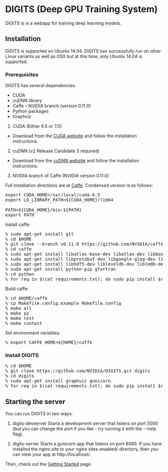 # DIGITS (Deep GPU Training System)

DIGITS is is a webapp for training deep learning models.

## Installation

DIGITS is supported on Ubuntu 14.04.  DIGITS has successfully run on other Linux variants as well as OSX but at this time, only Ubuntu 14.04 is supported.

### Prerequisites
DIGITS has several dependencies.

* CUDA
* cuDNN library
* Caffe – NVIDIA branch (version 0.11.0)
* Python packages
* Graphviz

1. CUDA (Either 6.5 or 7.0)

  * Download from the [CUDA website](https://developer.nvidia.com/cuda-downloads) and follow the installation instructions.

2. cuDNN (v2 Release Candidate 3 required)

  * Download from the [cuDNN website](https://developer.nvidia.com/cuDNN) and follow the installation instructions.

3. NVIDIA branch of Caffe (NVIDIA version 0.11.0)

Full installation directions are at [Caffe](http://caffe.berkeleyvision.org/installation.html). Condensed version is as follows:

<pre>
export CUDA_HOME=/usr/local/cuda-6.5 
export LD_LIBRARY_PATH=${CUDA_HOME}/lib64 
 
PATH=${CUDA_HOME}/bin:${PATH} 
export PATH
</pre>

Install caffe:
<pre>
% sudo apt-get install git
% cd $HOME
% git clone --branch v0.11.0 https://github.com/NVIDIA/caffe.git
% cd caffe
% sudo apt-get install libatlas-base-dev libatlas-dev libboost-all-dev libopencv-dev
% sudo apt-get install libprotobuf-dev libgoogle-glog-dev libgflags-dev protobuf-compiler
% sudo apt-get install libhdf5-dev libleveldb-dev liblmdb-dev libsnappy-dev
% sudo apt-get install python-pip gfortran
% cd python
% for req in $(cat requirements.txt); do sudo pip install $req; done
</pre>

Build caffe:
<pre>
% cd $HOME/caffe
% cp Makefile.config.example Makefile.config
% make all
% make py
% make test
% make runtest
</pre>

Set environment variables:
<pre>
% export CAFFE_HOME=${HOME}/caffe
</pre>

### Install DIGITS

<pre>
% cd $HOME
% git clone https://github.com/NVIDIA/DIGITS.git digits
% cd digits
% sudo apt-get install graphviz gunicorn
% for req in $(cat requirements.txt); do sudo pip install $req; done
</pre>

## Starting the server

You can run DIGITS in two ways:

1.  digits-devserver
        Starts a development server that listens on port 5000 (but you can
        change the port if you like - try running it with the --help flag).

2.  digits-server
        Starts a gunicorn app that listens on port 8080. If you have installed
        the nginx.site to your nginx sites-enabled/ directory, then you can
        view your app at http://localhost/.


Then, check out the [Getting Started](docs/GettingStarted.md) page.

